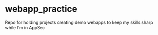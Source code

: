 # webapp_practice
Repo for holding projects creating demo webapps to keep my skills sharp while I'm in AppSec
